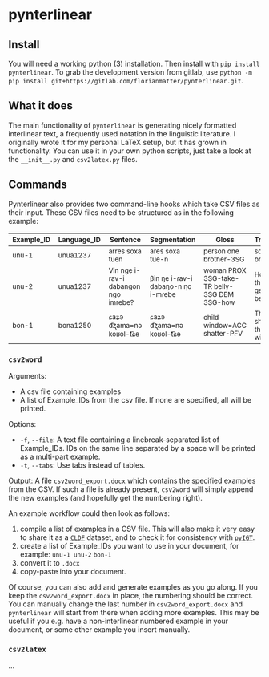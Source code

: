 # pynterlinear

## Install
You will need a working python (3) installation.
Then install with `pip install pynterlinear`.
To grab the development version from gitlab, use `python -m pip install git+https://gitlab.com/florianmatter/pynterlinear.git`.

## What it does
The main functionality of `pynterlinear` is generating nicely formatted interlinear text, a frequently used notation in the linguistic literature.
I originally wrote it for my personal LaTeX setup, but it has grown in functionality.
You can use it in your own python scripts, just take a look at the `__init__.py` and `csv2latex.py` files.

## Commands
Pynterlinear also provides two command-line hooks which take CSV files as their input.
These CSV files need to be structured as in the following example:

|<sub>Example_ID</sub>|<sub>Language_ID</sub>|<sub>Sentence</sub>                            |<sub>Segmentation</sub>                      |<sub>Gloss</sub>                                       |<sub>Translation</sub>                       |<sub>Source</sub>                |
|---------------------|----------------------|-----------------------------------------------|---------------------------------------------|-------------------------------------------------------|---------------------------------------------|---------------------------------|
|<sub>unu-1</sub>     |<sub>unua1237</sub>   |<sub>arres soxa tuen</sub>                     |<sub>ares soxa tue-n</sub>                   |<sub>person one brother-3SG</sub>                      |<sub>someone's brother</sub>                 |<sub>pearce2015grammar[140]</sub>|
|<sub>unu-2</sub>     |<sub>unua1237</sub>   |<sub>Vin nge i-rav-i dabangon ngo imrebe?</sub>|<sub>βin ŋe i-ɾav-i dabaŋo-n ŋo i-mɾebe</sub>|<sub>woman PROX 3SG-take-TR belly-3SG DEM 3SG-how</sub>|<sub>How did this woman get that belly?</sub>|<sub>pearce2015grammar[249]</sub>|
|<sub>bon-1</sub>     |<sub>bona1250</sub>   |<sub>ɕaʑə d͡ʐama=nə koʁol-t͡ɕə</sub>           |<sub>ɕaʑə d͡ʐama=nə koʁol-t͡ɕə</sub>         |<sub>child window=ACC shatter-PFV</sub>                |<sub>The child shattered the window.</sub>   |<sub>fried2010baoantu[215]</sub> |


### `csv2word`

Arguments:
  - A csv file containing examples
  - A list of Example_IDs from the csv file. If none are specified, all will be printed.
	
Options:
  - `-f`, `--file`:  A text file containing a linebreak-separated list of Example_IDs. IDs on the same line separated by a space will be printed as a multi-part example.
  - `-t`, `--tabs`: Use tabs instead of tables.

Output: A file `csv2word_export.docx` which contains the specified examples from the CSV. If such a file is already present, `csv2word` will simply append the new examples (and hopefully get the numbering right).

An example workflow could then look as follows:

1. compile a list of examples in a CSV file. This will also make it very easy to share it as a [`CLDF`](https://github.com/cldf/cldf) dataset, and to check it for consistency with [`pyIGT`](https://github.com/cldf/pyigt).
2. create a list of Example_IDs you want to use in your document, for example:
`unu-1 unu-2`
`bon-1`
3. convert it to `.docx`
4. copy-paste into your document.

Of course, you can also add and generate examples as you go along. If you keep the `csv2word_export.docx` in place, the numbering should be correct.
You can manually change the last number in `csv2word_export.docx` and `pynterlinear` will start from there when adding more examples.
This may be useful if you e.g. have a non-interlinear numbered example in your document, or some other example you insert manually.

### `csv2latex`

…